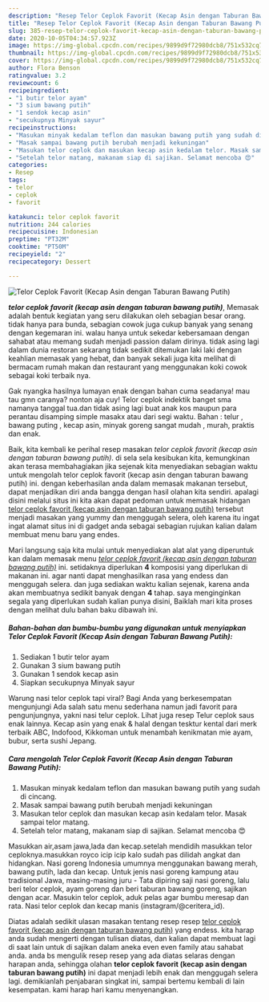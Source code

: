 ```yaml
---
description: "Resep Telor Ceplok Favorit (Kecap Asin dengan Taburan Bawang Putih) Lezat"
title: "Resep Telor Ceplok Favorit (Kecap Asin dengan Taburan Bawang Putih) Lezat"
slug: 385-resep-telor-ceplok-favorit-kecap-asin-dengan-taburan-bawang-putih-lezat
date: 2020-10-05T04:34:57.923Z
image: https://img-global.cpcdn.com/recipes/9899d9f72980dcb8/751x532cq70/telor-ceplok-favorit-kecap-asin-dengan-taburan-bawang-putih-foto-resep-utama.jpg
thumbnail: https://img-global.cpcdn.com/recipes/9899d9f72980dcb8/751x532cq70/telor-ceplok-favorit-kecap-asin-dengan-taburan-bawang-putih-foto-resep-utama.jpg
cover: https://img-global.cpcdn.com/recipes/9899d9f72980dcb8/751x532cq70/telor-ceplok-favorit-kecap-asin-dengan-taburan-bawang-putih-foto-resep-utama.jpg
author: Flora Benson
ratingvalue: 3.2
reviewcount: 6
recipeingredient:
- "1 butir telor ayam"
- "3 sium bawang putih"
- "1 sendok kecap asin"
- "secukupnya Minyak sayur"
recipeinstructions:
- "Masukan minyak kedalam teflon dan masukan bawang putih yang sudah di cincang."
- "Masak sampai bawang putih berubah menjadi kekuningan"
- "Masukan telor ceplok dan masukan kecap asin kedalam telor. Masak sampai telor matang."
- "Setelah telor matang, makanam siap di sajikan. Selamat mencoba 😍"
categories:
- Resep
tags:
- telor
- ceplok
- favorit

katakunci: telor ceplok favorit 
nutrition: 244 calories
recipecuisine: Indonesian
preptime: "PT32M"
cooktime: "PT50M"
recipeyield: "2"
recipecategory: Dessert

---
```



![Telor Ceplok Favorit (Kecap Asin dengan Taburan Bawang Putih)](https://img-global.cpcdn.com/recipes/9899d9f72980dcb8/751x532cq70/telor-ceplok-favorit-kecap-asin-dengan-taburan-bawang-putih-foto-resep-utama.jpg)

<b><i>telor ceplok favorit (kecap asin dengan taburan bawang putih)</i></b>, Memasak adalah bentuk kegiatan yang seru dilakukan oleh sebagian besar orang. tidak hanya para bunda, sebagian cowok juga cukup banyak yang senang dengan kegemaran ini. walau hanya untuk sekedar kebersamaan dengan sahabat atau memang sudah menjadi passion dalam dirinya. tidak asing lagi dalam dunia restoran sekarang tidak sedikit ditemukan laki laki dengan keahlian memasak yang hebat, dan banyak sekali juga kita melihat di bermacam rumah makan dan restaurant yang menggunakan koki cowok sebagai koki terbaik nya.

Gak nyangka hasilnya lumayan enak dengan bahan cuma seadanya! mau tau gmn caranya? nonton aja cuy! Telor ceplok indektik banget sma namanya tanggal tua.dan tidak asing lagi buat anak kos maupun para perantau disamping simple masakx atau dari segi waktu. Bahan : telur , bawang puting , kecap asin, minyak goreng sangat mudah , murah, praktis dan enak.

Baik, kita kembali ke perihal resep masakan <i>telor ceplok favorit (kecap asin dengan taburan bawang putih)</i>. di sela sela kesibukan kita, kemungkinan akan terasa membahagiakan jika sejenak kita menyediakan sebagian waktu untuk mengolah telor ceplok favorit (kecap asin dengan taburan bawang putih) ini. dengan keberhasilan anda dalam memasak makanan tersebut, dapat menjadikan diri anda bangga dengan hasil olahan kita sendiri. apalagi disini melalui situs ini kita akan dapat pedoman untuk memasak hidangan <u>telor ceplok favorit (kecap asin dengan taburan bawang putih)</u> tersebut menjadi masakan yang yummy dan menggugah selera, oleh karena itu ingat ingat alamat situs ini di gadget anda sebagai sebagian rujukan kalian dalam membuat menu baru yang endes.


Mari langsung saja kita mulai untuk menyediakan alat alat yang diperuntuk kan dalam memasak menu <u><i>telor ceplok favorit (kecap asin dengan taburan bawang putih)</i></u> ini. setidaknya diperlukan <b>4</b> komposisi yang diperlukan di makanan ini. agar nanti dapat menghasilkan rasa yang endess dan menggugah selera. dan juga sediakan waktu kalian sejenak, karena anda akan membuatnya sedikit banyak dengan <b>4</b> tahap. saya menginginkan segala yang diperlukan sudah kalian punya disini, Baiklah mari kita proses dengan melihat dulu bahan baku dibawah ini.

<!--inarticleads1-->

##### Bahan-bahan dan bumbu-bumbu yang digunakan untuk menyiapkan Telor Ceplok Favorit (Kecap Asin dengan Taburan Bawang Putih):

1. Sediakan 1 butir telor ayam
1. Gunakan 3 sium bawang putih
1. Gunakan 1 sendok kecap asin
1. Siapkan secukupnya Minyak sayur


Warung nasi telor ceplok tapi viral? Bagi Anda yang berkesempatan mengunjungi Ada salah satu menu sederhana namun jadi favorit para pengunjungnya, yakni nasi telur ceplok. Lihat juga resep Telur ceplok saus enak lainnya. Kecap asin yang enak &amp; halal dengan tesktur kental dari merk terbaik ABC, Indofood, Kikkoman untuk menambah kenikmatan mie ayam, bubur, serta sushi Jepang. 

<!--inarticleads2-->

##### Cara mengolah Telor Ceplok Favorit (Kecap Asin dengan Taburan Bawang Putih):

1. Masukan minyak kedalam teflon dan masukan bawang putih yang sudah di cincang.
1. Masak sampai bawang putih berubah menjadi kekuningan
1. Masukan telor ceplok dan masukan kecap asin kedalam telor. Masak sampai telor matang.
1. Setelah telor matang, makanam siap di sajikan. Selamat mencoba 😍


Masukkan air,asam jawa,lada dan kecap.setelah mendidih masukkan telor ceploknya.masukkan royco icip icip kalo sudah pas dilidah angkat dan hidangkan. Nasi goreng Indonesia umumnya menggunakan bawang merah, bawang putih, lada dan kecap. Untuk jenis nasi goreng kampung atau tradisional Jawa, masing-masing juru - Tata dipiring saji nasi goreng, lalu beri telor ceplok, ayam goreng dan beri taburan bawang goreng, sajikan dengan acar. Masukin telor ceplok, aduk pelas agar bumbu meresap dan rata. Nasi telor ceplok dan kecap manis (instagram/@ceritera_id). 

Diatas adalah sedikit ulasan masakan tentang resep resep <u>telor ceplok favorit (kecap asin dengan taburan bawang putih)</u> yang endess. kita harap anda sudah mengerti dengan tulisan diatas, dan kalian dapat membuat lagi di saat lain untuk di sajikan dalam aneka even even family atau sahabat anda. anda bs mengulik resep resep yang ada diatas selaras dengan harapan anda, sehingga olahan <b>telor ceplok favorit (kecap asin dengan taburan bawang putih)</b> ini dapat menjadi lebih enak dan menggugah selera lagi. demikianlah penjabaran singkat ini, sampai bertemu kembali di lain kesempatan. kami harap hari kamu menyenangkan.
